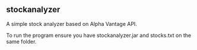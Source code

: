 ## stockanalyzer
A simple stock analyzer based on Alpha Vantage API.

To run the program ensure you have stockanalyzer.jar and stocks.txt on the same folder.